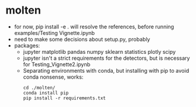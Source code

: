# molten

- for now, pip install -e . will resolve the references, before running examples/Testing Vignette.ipynb
- need to make some decisions about setup.py, probably
- packages:
    - jupyter matplotlib pandas numpy sklearn statistics plotly scipy
    - jupyter isn't a strict requirements for the detectors, but is necessary for Testing_Vignette2.ipynb
    - Separating environments with conda, but installing with pip to avoid conda nonsense, works:
        ```
        cd ./molten/
        conda install pip
        pip install -r requirements.txt
        ```
